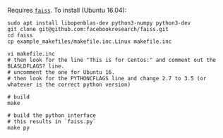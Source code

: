 Requires [`faiss`](https://github.com/facebookresearch/faiss/). To install (Ubuntu 16.04):

    sudo apt install libopenblas-dev python3-numpy python3-dev
    git clone git@github.com:facebookresearch/faiss.git
    cd faiss
    cp example_makefiles/makefile.inc.Linux makefile.inc

    vi makefile.inc
    # then look for the line "This is for Centos:" and comment out the BLASLDFLAGS? line.
    # uncomment the one for Ubuntu 16.
    # then look for the PYTHONCFLAGS line and change 2.7 to 3.5 (or whatever is the correct python version)

    # build
    make

    # build the python interface
    # this results in `faiss.py`
    make py